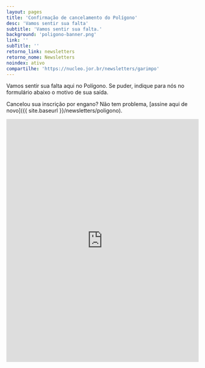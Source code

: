 ```yaml
---
layout: pages
title: 'Confirmação de cancelamento do Polígono'
desc: 'Vamos sentir sua falta'
subtitle: 'Vamos sentir sua falta.'
background: 'poligono-banner.png'
link: ''
subTitle: ''
retorno_link: newsletters
retorno_nome: Newsletters
noindex: ativo
compartilhe: 'https://nucleo.jor.br/newsletters/garimpo'
---
```




Vamos sentir sua falta aqui no Polígono. Se puder, indique para nós no formulário abaixo o motivo de sua saída.

Cancelou sua inscrição por engano? Não tem problema, [assine aqui de novo]({{ site.baseurl }}/newsletters/poligono).

<iframe src="https://docs.google.com/forms/d/e/1FAIpQLSffnKxmG7uNs0cYJHAiDa_4qzPkjNksIsz7xcPfZgYduhPNcQ/viewform?embedded=true" width="100%" height="638" frameborder="0" marginheight="0" marginwidth="0">Loading…</iframe>

